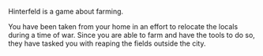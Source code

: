 Hinterfeld is a game about farming. 

You have been taken from your home in an effort to relocate the locals during a time of war. Since you are able to farm and have the tools to do so, they have tasked you with reaping the fields outside the city. 


